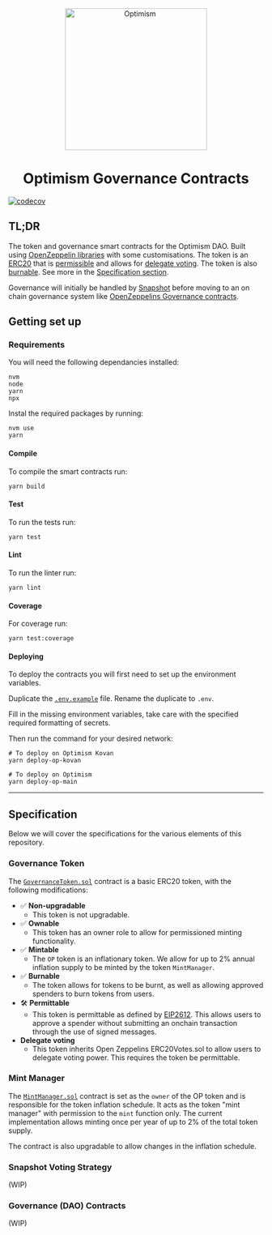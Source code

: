 <div align="center">
  <a href="https://community.optimism.io"><img alt="Optimism" src="https://user-images.githubusercontent.com/14298799/122151157-0b197500-ce2d-11eb-89d8-6240e3ebe130.png" width=280></a>
  <br />
  <h1> Optimism Governance Contracts</h1>
</div>

[![codecov](https://codecov.io/gh/ethereum-optimism/optimism/branch/develop/graph/badge.svg?token=0VTG7PG7YR&flag=contracts-governance-tests)](https://codecov.io/gh/ethereum-optimism/optimism)

## TL;DR

The token and governance smart contracts for the Optimism DAO. Built using [OpenZeppelin libraries](https://docs.openzeppelin.com/contracts/4.x/) with some customisations. The token is an [ERC20](https://docs.openzeppelin.com/contracts/4.x/api/token/erc20) that is [permissible](https://docs.openzeppelin.com/contracts/4.x/api/token/erc20#ERC20Permit) and allows for [delegate voting](https://docs.openzeppelin.com/contracts/4.x/api/token/erc20#ERC20Votes). The token is also [burnable](https://docs.openzeppelin.com/contracts/4.x/api/token/erc20#ERC20Burnable). See more in the [Specification section](#specification).

Governance will initially be handled by [Snapshot](https://snapshot.org/#/) before moving to an on chain governance system like [OpenZeppelins Governance contracts](https://docs.openzeppelin.com/contracts/4.x/api/governance).

## Getting set up

### Requirements
You will need the following dependancies installed:
```
nvm
node
yarn
npx
```

Instal the required packages by running:
```
nvm use
yarn
```
#### Compile

To compile the smart contracts run:
```
yarn build
```

#### Test

To run the tests run:
```
yarn test
```

#### Lint

To run the linter run:
```
yarn lint
```

#### Coverage
For coverage run:
```
yarn test:coverage
```

#### Deploying

To deploy the contracts you will first need to set up the environment variables.

Duplicate the [`.env.example`](./.env.example) file. Rename the duplicate to `.env`.

Fill in the missing environment variables, take care with the specified required formatting of secrets.

Then run the command for your desired network:
```
# To deploy on Optimism Kovan
yarn deploy-op-kovan

# To deploy on Optimism
yarn deploy-op-main
```

---

## Specification

Below we will cover the specifications for the various elements of this repository.

### Governance Token

The [`GovernanceToken.sol`](./contracts/GovernanceToken.sol) contract is a basic ERC20 token, with the following modifications:

* ✅ **Non-upgradable**
    * This token is not upgradable.
* ✅ **Ownable**
    * This token has an owner role to allow for permissioned minting functionality.
* ✅ **Mintable**
    * The `OP` token is an inflationary token. We allow for up to 2% annual inflation supply to be minted by the token `MintManager`.
* ✅ **Burnable**
    * The token allows for tokens to be burnt, as well as allowing approved spenders to burn tokens from users.
* 🛠 **Permittable**
    * This token is permittable as defined by [EIP2612](https://eips.ethereum.org/EIPS/eip-2612). This allows users to approve a spender without submitting an onchain transaction through the use of signed messages.
* **Delegate voting**
    * This token inherits Open Zeppelins ERC20Votes.sol to allow users to delegate voting power. This requires the token be permittable.

### Mint Manager

The [`MintManager.sol`](./contracts/MintManager.sol) contract is set as the `owner` of the OP token and is responsible for the token inflation schedule. It acts as the token "mint manager" with permission to the `mint` function only.
The current implementation allows minting once per year of up to 2% of the total token supply.

The contract is also upgradable to allow changes in the inflation schedule.

### Snapshot Voting Strategy

(WIP)

### Governance (DAO) Contracts

(WIP)
